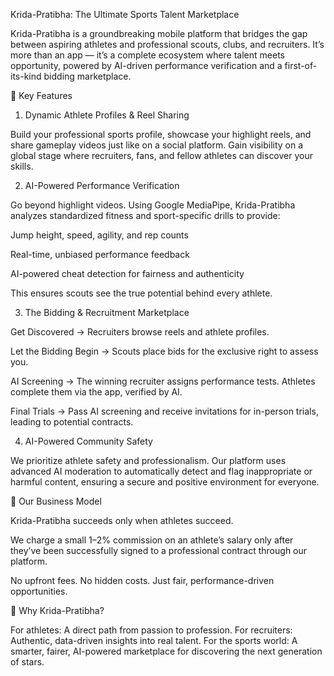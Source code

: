 Krida-Pratibha: The Ultimate Sports Talent Marketplace

Krida-Pratibha is a groundbreaking mobile platform that bridges the gap between aspiring athletes and professional scouts, clubs, and recruiters. It’s more than an app — it’s a complete ecosystem where talent meets opportunity, powered by AI-driven performance verification and a first-of-its-kind bidding marketplace.

🔹 Key Features
1. Dynamic Athlete Profiles & Reel Sharing

Build your professional sports profile, showcase your highlight reels, and share gameplay videos just like on a social platform. Gain visibility on a global stage where recruiters, fans, and fellow athletes can discover your skills.

2. AI-Powered Performance Verification

Go beyond highlight videos. Using Google MediaPipe, Krida-Pratibha analyzes standardized fitness and sport-specific drills to provide:

Jump height, speed, agility, and rep counts

Real-time, unbiased performance feedback

AI-powered cheat detection for fairness and authenticity

This ensures scouts see the true potential behind every athlete.

3. The Bidding & Recruitment Marketplace

Get Discovered → Recruiters browse reels and athlete profiles.

Let the Bidding Begin → Scouts place bids for the exclusive right to assess you.

AI Screening → The winning recruiter assigns performance tests. Athletes complete them via the app, verified by AI.

Final Trials → Pass AI screening and receive invitations for in-person trials, leading to potential contracts.

4. AI-Powered Community Safety

We prioritize athlete safety and professionalism. Our platform uses advanced AI moderation to automatically detect and flag inappropriate or harmful content, ensuring a secure and positive environment for everyone.

🔹 Our Business Model

Krida-Pratibha succeeds only when athletes succeed.

We charge a small 1–2% commission on an athlete’s salary only after they’ve been successfully signed to a professional contract through our platform.

No upfront fees. No hidden costs. Just fair, performance-driven opportunities.

🚀 Why Krida-Pratibha?

For athletes: A direct path from passion to profession.
For recruiters: Authentic, data-driven insights into real talent.
For the sports world: A smarter, fairer, AI-powered marketplace for discovering the next generation of stars.
